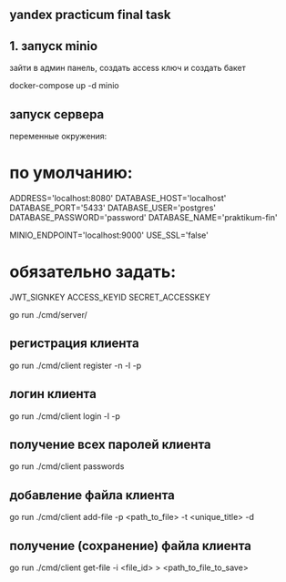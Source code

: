 ## yandex practicum final task

## 1. запуск minio 
зайти в админ панель, создать access ключ и создать бакет

docker-compose up -d minio

## запуск сервера 
переменные окружения: 
# по умолчанию:
ADDRESS='localhost:8080'
DATABASE_HOST='localhost'
DATABASE_PORT='5433'
DATABASE_USER='postgres'
DATABASE_PASSWORD='password'
DATABASE_NAME='praktikum-fin'

MINIO_ENDPOINT='localhost:9000'
USE_SSL='false'

# обязательно задать:
JWT_SIGNKEY
ACCESS_KEYID
SECRET_ACCESSKEY

go run ./cmd/server/ 

## регистрация клиента 

go run ./cmd/client register -n <name> -l <email> -p <masterpassword>

## логин клиента 

go run ./cmd/client login -l <email> -p <password>

## получение всех паролей клиента 

go run ./cmd/client passwords

## добавление файла клиента 

go run ./cmd/client add-file -p <path_to_file> -t <unique_title> -d <description> 

## получение (сохранение) файла клиента 

go run ./cmd/client get-file -i <file_id> > <path_to_file_to_save>

